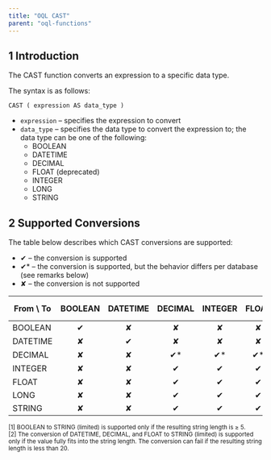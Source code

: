 ```yaml
---
title: "OQL CAST"
parent: "oql-functions"
---
```


## 1 Introduction

The CAST function converts an expression to a specific data type.

The syntax is as follows:

```
CAST ( expression AS data_type )
```

* `expression` – specifies the expression to convert
* `data_type` – specifies the data type to convert the expression to; the data type can be one of the following:
  * BOOLEAN
  * DATETIME
  * DECIMAL
  * FLOAT (deprecated)
  * INTEGER
  * LONG
  * STRING

## 2 Supported Conversions

The table below describes which CAST conversions are supported:

*  ✔ – the conversion is supported
*  ✔* – the conversion is supported, but the behavior differs per database (see remarks below)
*  ✘ – the conversion is not supported

| From \ To | BOOLEAN | DATETIME | DECIMAL | INTEGER | FLOAT | LONG | STRING (unlimited) | STRING (limited) |
|------| :------: | :------: | :------: | :------: | :------: | :------: | :------: | :------: |
| BOOLEAN | ✔ | ✘ | ✘ | ✘ |✘ | ✘ | ✔* | ✔*<sup><small>1</small></sup> |
| DATETIME | ✘ | ✔ | ✘ | ✘ |✘ | ✘ | ✔* | ✔*<sup><small>2</small></sup> |
| DECIMAL | ✘ | ✘ | ✔* | ✔* | ✔* | ✔* | ✔* | ✔*<sup><small>2</small></sup> |
| INTEGER | ✘ | ✘ | ✔ | ✔ | ✔ | ✔ | ✔ | ✔ |
| FLOAT | ✘ | ✘ | ✔ | ✔ | ✔ | ✔ | ✔* | ✔*<sup><small>2</small></sup> |
| LONG | ✘ | ✘ | ✔ | ✔ | ✔ | ✔ | ✔ | ✔ |
| STRING | ✘ | ✘ | ✔ | ✔ | ✔ | ✔ | ✔ | ✔ |
<small>[1] BOOLEAN to STRING (limited) is supported only if the resulting string length is ≥ 5.<br />[2] The conversion of DATETIME, DECIMAL, and FLOAT to STRING (limited) is supported only if the value fully fits into the string length. The conversion can fail if the resulting string length is less than 20.</small>
